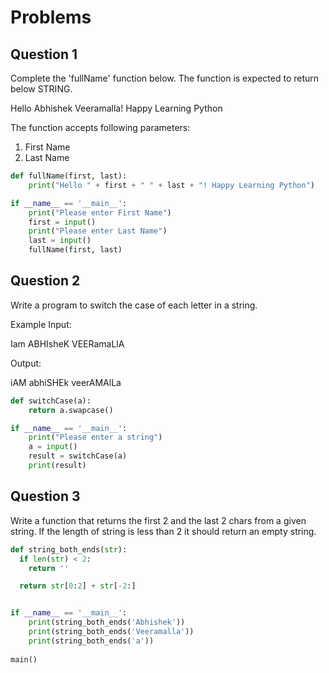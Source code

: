 # Problems

## Question 1

Complete the 'fullName' function below. The function is expected to return below STRING.

Hello Abhishek Veeramalla! Happy Learning Python

The function accepts following parameters:

1. First Name
2. Last Name

```python
def fullName(first, last):
    print("Hello " + first + " " + last + "! Happy Learning Python")

if __name__ == '__main__':
    print("Please enter First Name")
    first = input()
    print("Please enter Last Name")
    last = input()
    fullName(first, last)
```

## Question 2

Write a program to switch the case of each letter in a string.

Example Input:

Iam ABHIsheK VEERamaLlA

Output:

iAM abhiSHEk veerAMAlLa

```python
def switchCase(a):
    return a.swapcase()

if __name__ == '__main__':
    print("Please enter a string")
    a = input()
    result = switchCase(a)
    print(result)
```

## Question 3

Write a function that returns the first 2 and the last 2 chars from a given string. If the length of string is less than 2 it should return an empty string.

```python
def string_both_ends(str):
  if len(str) < 2:
    return ''

  return str[0:2] + str[-2:]


if __name__ == '__main__':
    print(string_both_ends('Abhishek'))
    print(string_both_ends('Veeramalla'))
    print(string_both_ends('a'))
    
main()
```

